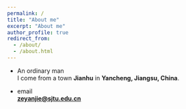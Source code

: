 ```yaml
---
permalink: /
title: "About me"
excerpt: "About me"
author_profile: true
redirect_from: 
  - /about/
  - /about.html
---
```


- An ordinary man </br>
I come from a town **Jianhu** in **Yancheng, Jiangsu, China**. 

- email </br>
**zeyanjie@sjtu.edu.cn**
